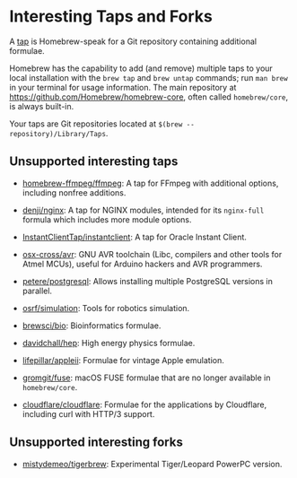 # Interesting Taps and Forks

A [tap](Taps.md) is Homebrew-speak for a Git repository containing additional formulae.

Homebrew has the capability to add (and remove) multiple taps to your local installation with the `brew tap` and `brew untap` commands; run `man brew` in your terminal for usage information. The main repository at <https://github.com/Homebrew/homebrew-core>, often called `homebrew/core`, is always built-in.

Your taps are Git repositories located at `$(brew --repository)/Library/Taps`.

## Unsupported interesting taps

* [homebrew-ffmpeg/ffmpeg](https://github.com/homebrew-ffmpeg/homebrew-ffmpeg): A tap for FFmpeg with additional options, including nonfree additions.

* [denji/nginx](https://github.com/denji/homebrew-nginx): A tap for NGINX modules, intended for its `nginx-full` formula which includes more module options.

* [InstantClientTap/instantclient](https://github.com/InstantClientTap/homebrew-instantclient): A tap for Oracle Instant Client.

* [osx-cross/avr](https://github.com/osx-cross/homebrew-avr): GNU AVR toolchain (Libc, compilers and other tools for Atmel MCUs), useful for Arduino hackers and AVR programmers.

* [petere/postgresql](https://github.com/petere/homebrew-postgresql): Allows installing multiple PostgreSQL versions in parallel.

* [osrf/simulation](https://github.com/osrf/homebrew-simulation): Tools for robotics simulation.

* [brewsci/bio](https://github.com/brewsci/homebrew-bio): Bioinformatics formulae.

* [davidchall/hep](https://github.com/davidchall/homebrew-hep): High energy physics formulae.

* [lifepillar/appleii](https://github.com/lifepillar/homebrew-appleii): Formulae for vintage Apple emulation.

* [gromgit/fuse](https://github.com/gromgit/homebrew-fuse): macOS FUSE formulae that are no longer available in `homebrew/core`.

* [cloudflare/cloudflare](https://github.com/cloudflare/homebrew-cloudflare): Formulae for the applications by Cloudflare, including curl with HTTP/3 support.

## Unsupported interesting forks

* [mistydemeo/tigerbrew](https://github.com/mistydemeo/tigerbrew): Experimental Tiger/Leopard PowerPC version.
